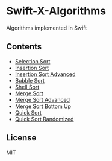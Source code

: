# Swift-X-Algorithms

Algorithms implemented in Swift

## Contents

- [Selection Sort](01-SelectionSort)
- [Insertion Sort](02-InsertionSort)
- [Insertion Sort Advanced](03-InsertionSort-Advanced)
- [Bubble Sort](04-BubbleSort)
- [Shell Sort](05-ShellSort)
- [Merge Sort](06-MergeSort)
- [Merge Sort Advanced](07-MergeSort-Advanced)
- [Merge Sort Bottom Up](08-MergeSort-BottomUp)
- [Quick Sort](09-QuickSort)
- [Quick Sort Randomized](10-QuickSort-Randomized)

## License

MIT
